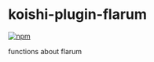 # koishi-plugin-flarum

[![npm](https://img.shields.io/npm/v/koishi-plugin-flarum?style=flat-square)](https://www.npmjs.com/package/koishi-plugin-flarum)

functions about flarum 
